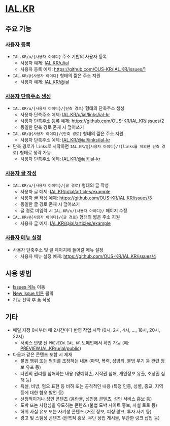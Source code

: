 # [IAL.KR](https://ial.kr)

## 주요 기능

### [사용자 등록](https://github.com/OUS-KR/IAL.KR/issues/new?template=01-user-register-by-issue.yml)

- `IAL.KR/u/{사용자 아이디}` 주소 기반의 사용자 등록
  - 사용자 예제: [IAL.KR/u/ial](https://ial.kr/u/ial)
  - 사용자 등록 예제: https://github.com/OUS-KR/IAL.KR/issues/1
- `IAL.KR/@{사용자 아이디}` 형태의 짧은 주소 지원
  - 사용자 예제: [IAL.KR/@ial](https://ial.kr/@ial)

### [사용자 단축주소 생성](https://github.com/OUS-KR/IAL.KR/issues/new?template=02-user-short-url-register-by-issue.yml)

- `IAL.KR/u/{사용자 아이디}/{단축 경로}` 형태의 단축주소 생성
  - 사용자 단축주소 예제: [IAL.KR/u/ial/links/ial-kr](https://ial.kr/u/ial/links/ial-kr)
  - 사용자 단축주소 등록 예제: https://github.com/OUS-KR/IAL.KR/issues/2
  - 동일한 단축 경로 존재 시 덮어쓰기
- `IAL.KR/@{사용자 아이디}/{단축 경로}` 형태의 짧은 주소 지원
  - 사용자 단축주소 예제: [IAL.KR/@ial/links/ial-kr](https://ial.kr/@ial/links/ial-kr)
- 단축 경로가 `links`로 시작하면 `IAL.KR/@{사용자 아이디}/!{links를 제외한 단축 경로}` 형태로 생략 가능
  - 사용자 단축주소 예제: [IAL.KR/@ial/!ial-kr](https://ial.kr/@ial/!ial-kr)

### [사용자 글 작성](https://github.com/OUS-KR/IAL.KR/issues/new?template=03-user-article-writing-by-issue.yml)

- `IAL.KR/u/{사용자 아이디}/{글 경로}` 형태의 글 작성
  - 사용자 글 예제: [IAL.KR/u/ial/articles/example](https://ial.kr/u/ial/articles/example)
  - 사용자 글 작성 예제: https://github.com/OUS-KR/IAL.KR/issues/3
  - 동일한 글 경로 존재 시 덮어쓰기
  - 글 경로 미입력 시 `IAL.KR/u/{사용자 아이디}/` 페이지 수정
- `IAL.KR/@{사용자 아이디}/{글 경로}` 형태의 짧은 주소 지원
  - 사용자 글 예제: [IAL.KR/@ial/articles/example](https://ial.kr/@ial/articles/example)
 
### [사용자 메뉴 설정](https://github.com/OUS-KR/IAL.KR/issues/new?template=04-user-menu-setting-by-issue.yml)

- 사용자 단축주소 및 글 페이지에 들어갈 메뉴 설정
  - 사용자 메뉴 설정 예제: https://github.com/OUS-KR/IAL.KR/issues/4

## 사용 방법

- [Issues 메뉴](https://github.com/OUS-KR/IAL.KR/issues) 이동
- [New issue 버튼](https://github.com/OUS-KR/IAL.KR/issues/new/choose) 클릭
- 기능 선택 후 폼 작성

## 기타

- 매일 자정 0시부터 매 2시간마다 반영 작업 시작 (0시, 2시, 4시, ..., 18시, 20시, 22시)
  - 서비스 반영 전 `PREVIEW.IAL.KR` 도메인에서 확인 가능 (예: [PREVIEW.IAL.KR/u/ial/public](https://preview.ial.kr/u/ial/public))
- 다음과 같은 콘텐츠 포함 시 제재
  - 불법 행위 또는 범죄를 조장하는 내용 (마약, 폭력, 성범죄, 불법 무기 등 관련 정보 유포 등)
  - 타인의 권리를 침해하는 내용 (명예훼손, 저작권 침해, 개인정보 유출, 초상권 침해 등)
  - 욕설, 비방, 혐오 표현 등 비하 또는 공격적인 내용 (특정 인종, 성별, 종교, 지역 등에 대한 혐오 발언 등)
  - 선정적이거나 성인 콘텐츠 (음란물, 성인용 콘텐츠, 성인 서비스 홍보 등)
  - 도박 또는 사행심을 유도하는 콘텐츠 (불법 도박 사이트 홍보, 사설 토토 등)
  - 허위 사실 유포 또는 사기성 콘텐츠 (거짓 정보, 피싱 링크, 투자 사기 등)
  - 광고 및 스팸성 콘텐츠 (반복적 홍보, 무단 상업 게시물, 무관한 링크 삽입 등)
